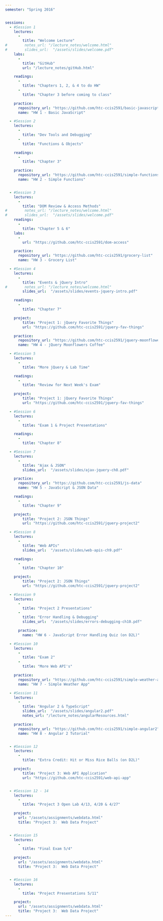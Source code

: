 ```yaml
---
semester: "Spring 2016"


sessions:
  - #Session 1
    lectures:
      -
        title: "Welcome Lecture"
#        notes_url: "/lecture_notes/welcome.html"
#        slides_url:  "/assets/slides/welcome.pdf"
    labs:
      -
        title: "GitHub"
        url: "/lecture_notes/gitHub.html"

    readings:
      -
        title: "Chapters 1, 2, & 4 to do HW"
      -
        title: "Chapter 3 before coming to class"

    practice:
      repository_url: "https://github.com/htc-ccis2591/basic-javascript"
      name: "HW 1 - Basic JavaScript"

  - #Session 2
    lectures:
      -
        title: "Dev Tools and Debugging"
      -
        title: "Functions & Objects"

    readings:
      -
        title: "Chapter 3"

    practice:
      repository_url: "https://github.com/htc-ccis2591/simple-functions"
      name: "HW 2 - Simple Functions"


  - #Session 3
    lectures:
      -
        title: "DOM Review & Access Methods"
#        notes_url: "/lecture_notes/welcome.html"
#        slides_url:  "/assets/slides/welcome.pdf"
    readings:
      -
        title: "Chapter 5 & 6"
    labs:
      -
        url: "https://github.com/htc-ccis2591/dom-access"

    practice:
      repository_url: "https://github.com/htc-ccis2591/grocery-list"
      name: "HW 3 - Grocery List"

  - #Session 4
    lectures:
      -
        title: "Events & jQuery Intro"
#        notes_url: "/lecture_notes/welcome.html"
        slides_url:  "/assets/slides/events-jquery-intro.pdf"

    readings:
      -
        title: "Chapter 7"

    project:
        title: "Project 1: jQuery Favorite Things"
        url: "https://github.com/htc-ccis2591/jquery-fav-things"

    practice:
      repository_url: "https://github.com/htc-ccis2591/jquery-moonflowers"
      name: "HW 4 - jQuery Moonflowers Coffee"

  - #Session 5
    lectures:
      -
        title: "More jQuery & Lab Time"

    readings:
      -
        title: "Review for Next Week's Exam"

    project:
        title: "Project 1: jQuery Favorite Things"
        url: "https://github.com/htc-ccis2591/jquery-fav-things"

  - #Session 6
    lectures:
      -
        title: "Exam 1 & Project Presentations"

    readings:
      -
        title: "Chapter 8"

  - #Session 7
    lectures:
      -
        title: "Ajax & JSON"
        slides_url:  "/assets/slides/ajax-jquery-ch8.pdf"

    practice:
      repository_url: "https://github.com/htc-ccis2591/js-data"
      name: "HW 5 - JavaScript & JSON Data"

    readings:
      -
        title: "Chapter 9"

    project:
        title: "Project 2: JSON Things"
        url: "https://github.com/htc-ccis2591/jquery-project2"

  - #Session 8
    lectures:
      -
        title: "Web APIs"
        slides_url:  "/assets/slides/web-apis-ch9.pdf"

    readings:
      -
        title: "Chapter 10"

    project:
        title: "Project 2: JSON Things"
        url: "https://github.com/htc-ccis2591/jquery-project2"

  - #Session 9
    lectures:
      -
        title: "Project 2 Presentations"
      -
        title: "Error Handling & Debugging"
        slides_url:  "/assets/slides/errors-debugging-ch10.pdf"

      practice:
        name: "HW 6 - JavaScript Error Handling Quiz (on D2L)"

  - #Session 10
    lectures:
      -
        title: "Exam 2"
      -
        title: "More Web API's"

    practice:
      repository_url: "https://github.com/htc-ccis2591/simple-weather-app"
      name: "HW 7 - Simple Weather App"

  - #Session 11
    lectures:
      -
        title: "Angular 2 & TypeScript"
        slides_url:  "/assets/slides/angular2.pdf"
        notes_url: "/lecture_notes/angularResources.html"

    practice:
      repository_url: "https://github.com/htc-ccis2591/simple-angular2"
      name: "HW 8 - Angular 2 Tutorial"


  - #Session 12
    lectures:
      -
        title: "Extra Credit: Hit or Miss Rice Balls (on D2L)"

    project:
        title: "Project 3: Web API Application"
        url: "https://github.com/htc-ccis2591/web-api-app"


  - #Session 12 - 14
    lectures:
      -
        title: "Project 3 Open Lab 4/13, 4/20 & 4/27"

    project:
      url: "/assets/assignments/webdata.html"
      title: "Project 3:  Web Data Project"


  - #Session 15
    lectures:
      -
        title: "Final Exam 5/4"

    project:
      url: "/assets/assignments/webdata.html"
      title: "Project 3:  Web Data Project"


  - #Session 16
    lectures:
      -
        title: "Project Presentations 5/11"

    project:
      url: "/assets/assignments/webdata.html"
      title: "Project 3:  Web Data Project"
---
```

